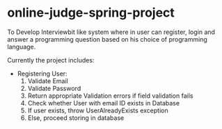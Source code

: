 # online-judge-spring-project
To Develop Interviewbit like system where in user can register, login and answer a programming question based on his choice of programming language.

Currently the project includes:
- Registering User:
	1. Validate Email
	2. Validate Password
	3. Return appropriate Validation errors if field validation fails
	4. Check whether User with email ID exists in Database
	5. If user exists, throw UserAlreadyExists exception
	6. Else, proceed storing in database
